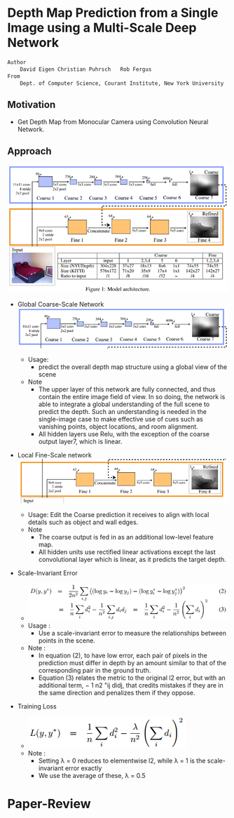 # Depth Map Prediction from a Single Image using a Multi-Scale Deep Network
```
Author 
	David Eigen	Christian Puhrsch	Rob Fergus
From
	Dept. of Computer Science, Courant Institute, New York University
```

## Motivation
- Get Depth Map from Monocular Camera using Convolution Neural Network. 


## Approach
![](Picture_1.png)

- Global Coarse-Scale Network
	![](Picture_2.png)
	- Usage: 
		- predict the overall depth map structure using a global view of the scene
	- Note
		- The upper layer of this network are fully connected, and thus contain the entire image field of view.  In so doing, the network is able to integrate a global understanding of the full scene to predict the depth. Such an understanding is needed in the single-image case to make effective use of cues such as vanishing points, object locations, and room alignment.	
		- All hidden layers use Relu, with the exception of the coarse output layer7, which is linear.

- Local Fine-Scale network
	![](Picture_3.png)
	- Usage: 
		Edit the Coarse prediction it receives to align with local details such as object and wall edges.
	- Note
		- The coarse output is fed in as an additional low-level feature map. 
		- All hidden units use rectified linear activations except the last convolutional layer which is linear, as it predicts
the target depth.
- Scale-Invariant Error 
	- ![](Picture_4.png)
	- Usage : 
		- Use a scale-invariant error to measure the relationships between points in the scene. 
	- Note :
		- In equation (2),  to have low error, each pair of pixels in the prediction must differ in depth by an amount similar to that of the corresponding pair in the ground truth.
		- Equation (3) relates the metric to the original l2 error, but
with an additional term, − 1 n2 "ij didj, that credits mistakes if they are in the same direction and penalizes them if they oppose.

- Training Loss
	- ![](Picture_5.png)
	- Note : 
		-  Setting λ = 0 reduces to elementwise l2, while λ = 1 is the
scale-invariant error exactly
		- We use the average of these, λ = 0.5
	




# Paper-Review

